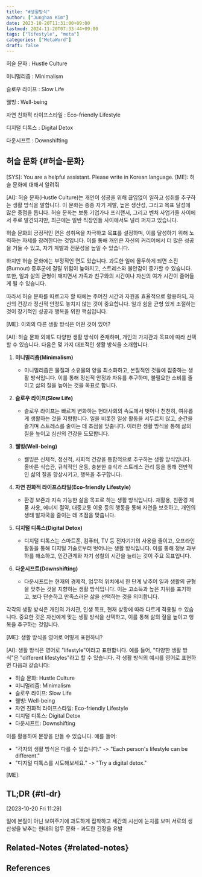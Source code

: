 ```yaml
---
title: "#생활방식"
author: ["Junghan Kim"]
date: 2023-10-20T11:31:00+09:00
lastmod: 2024-11-20T07:33:44+09:00
tags: ["lifestyle", "meta"]
categories: ["MetaWord"]
draft: false
---
```


허슬 문화
: Hustle Culture

미니멀리즘
: Minimalism

슬로우 라이프
: Slow Life

웰빙
: Well-being

자연 친화적 라이프스타일
: Eco-friendly Lifestyle

디지털 디톡스
: Digital Detox

다운시프트
: Downshifting


## 허슬 문화 {#허슬-문화}

<div class="ai">

[SYS]: You are a helpful assistant. Please write in Korean language. [ME]: 허슬 문화에 대해서 알려줘

[AI]: 허슬 문화(Hustle Culture)는 개인이 성공을 위해 끊임없이 일하고 성취를 추구하는 생활 방식을 말합니다. 이 문화는 종종 자기 계발, 높은 생산성, 그리고 목표 달성에 많은 중점을 둡니다. 허슬 문화는 보통 기업가나 프리랜서, 그리고 벤처 사업가들 사이에서 주로 발견되지만, 최근에는 일반 직장인들 사이에서도 널리 퍼지고 있습니다.

허슬 문화의 긍정적인 면은 성취욕을 자극하고 목표를 설정하며, 이를 달성하기 위해 노력하는 자세를 장려한다는 것입니다. 이를 통해 개인은 자신의 커리어에서 더 많은 성공을 거둘 수 있고, 자기 계발과 전문성을 높일 수 있습니다.

하지만 허슬 문화에는 부정적인 면도 있습니다. 과도한 일에 몰두하게 되면 소진(Burnout) 증후군에 걸릴 위험이 높아지고, 스트레스와 불안감이 증가할 수 있습니다. 또한, 일과 삶의 균형이 깨지면서 가족과 친구와의 시간이나 자신의 여가 시간이 줄어들게 될 수 있습니다.

따라서 허슬 문화를 따르고자 할 때에는 주어진 시간과 자원을 효율적으로 활용하되, 자신의 건강과 정신적 안정도 놓치지 않는 것이 중요합니다. 일과 쉼을 균형 있게 조절하는 것이 장기적인 성공과 행복을 위한 핵심입니다.

[ME]: 이외의 다른 생활 방식은 어떤 것이 있어?

[AI]: 허슬 문화 외에도 다양한 생활 방식이 존재하며, 개인의 가치관과 목표에 따라 선택할 수 있습니다. 다음은 몇 가지 대표적인 생활 방식을 소개합니다.

1.  ****미니멀리즘(Minimalism)****
    -   미니멀리즘은 물질과 소유물의 양을 최소화하고, 본질적인 것들에 집중하는 생활 방식입니다. 이를 통해 정신적 안정과 자유를 추구하며, 불필요한 소비를 줄이고 삶의 질을 높이는 것을 목표로 합니다.

2.  ****슬로우 라이프(Slow Life)****
    -   슬로우 라이프는 빠르게 변화하는 현대사회의 속도에서 벗어나 천천히, 여유롭게 생활하는 것을 지향합니다. 일을 비롯한 일상 활동을 서두르지 않고, 순간을 즐기며 스트레스를 줄이는 데 초점을 맞춥니다. 이러한 생활 방식을 통해 삶의 질을 높이고 심신의 건강을 도모합니다.

3.  ****웰빙(Well-being)****
    -   웰빙은 신체적, 정신적, 사회적 건강을 통합적으로 추구하는 생활 방식입니다. 올바른 식습관, 규칙적인 운동, 충분한 휴식과 스트레스 관리 등을 통해 전반적인 삶의 질을 향상시키고, 행복을 추구합니다.

4.  ****자연 친화적 라이프스타일(Eco-friendly Lifestyle)****
    -   환경 보존과 지속 가능한 삶을 목표로 하는 생활 방식입니다. 재활용, 친환경 제품 사용, 에너지 절약, 대중교통 이용 등의 행동을 통해 자연을 보호하고, 개인의 생태 발자국을 줄이는 데 초점을 맞춥니다.

5.  ****디지털 디톡스(Digital Detox)****
    -   디지털 디톡스는 스마트폰, 컴퓨터, TV 등 전자기기의 사용을 줄이고, 오프라인 활동을 통해 디지털 기술로부터 벗어나는 생활 방식입니다. 이를 통해 정보 과부하를 해소하고, 인간관계와 자기 성찰의 시간을 늘리는 것이 주요 목표입니다.

6.  ****다운시프트(Downshifting)****
    -   다운시프트는 현재의 경제적, 업무적 위치에서 한 단계 낮추어 일과 생활의 균형을 맞추는 것을 지향하는 생활 방식입니다. 이는 고소득과 높은 지위를 포기하고, 보다 단순하고 만족스러운 삶을 선택하는 것을 의미합니다.

각각의 생활 방식은 개인의 가치관, 인생 목표, 현재 상황에 따라 다르게 적용될 수 있습니다. 중요한 것은 자신에게 맞는 생활 방식을 선택하고, 이를 통해 삶의 질을 높이고 행복을 추구하는 것입니다.

[ME]: 생활 방식을 영어로 어떻게 표현하니?

[AI]: 생활 방식은 영어로 "lifestyle"이라고 표현합니다. 예를 들어, "다양한 생활 방식"은 "different lifestyles"라고 할 수 있습니다. 각 생활 방식의 예시를 영어로 표현하면 다음과 같습니다:

-   허슬 문화: Hustle Culture
-   미니멀리즘: Minimalism
-   슬로우 라이프: Slow Life
-   웰빙: Well-being
-   자연 친화적 라이프스타일: Eco-friendly Lifestyle
-   디지털 디톡스: Digital Detox
-   다운시프트: Downshifting

이를 활용하여 문장을 만들 수 있습니다. 예를 들어:

-   "각자의 생활 방식은 다를 수 있습니다." -&gt; "Each person's lifestyle can be different."
-   "디지털 디톡스를 시도해보세요." -&gt; "Try a digital detox."

[ME]:

</div>


## TL;DR {#tl-dr}

<span class="timestamp-wrapper"><span class="timestamp">[2023-10-20 Fri 11:29]</span></span>

일에 본질이 아닌 보여주기에 과도하게 집착하고 세간의 시선에 눈치를 보며 서로의 생산성을 낮추는 현대의 업무 문화 - 과도한 긴장을 유발


## Related-Notes {#related-notes}

## References

<style>.csl-entry{text-indent: -1.5em; margin-left: 1.5em;}</style><div class="csl-bib-body">
</div>
